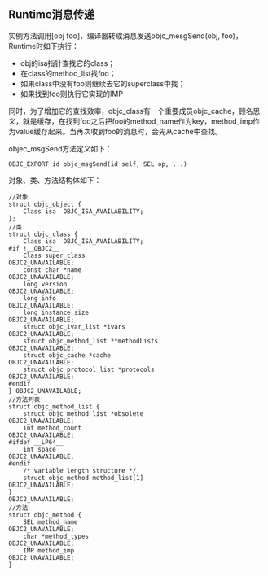 ## Runtime消息传递
实例方法调用[obj foo]，编译器转成消息发送objc_mesgSend(obj, foo)，Runtime时如下执行：

- obj的isa指针查找它的class；
- 在class的method_list找foo；
- 如果class中没有foo则继续去它的superclass中找；
- 如果找到foo则执行它实现的IMP

同时，为了增加它的查找效率，objc_class有一个重要成员objc_cache，顾名思义，就是缓存，在找到foo之后把foo的method_name作为key，method_imp作为value缓存起来。当再次收到foo的消息时，会先从cache中查找。

objec_msgSend方法定义如下：

```
OBJC_EXPORT id objc_msgSend(id self, SEL op, ...)
```
对象、类、方法结构体如下：

```
//对象
struct objc_object {
    Class isa  OBJC_ISA_AVAILABILITY;
};
//类
struct objc_class {
    Class isa  OBJC_ISA_AVAILABILITY;
#if !__OBJC2__
    Class super_class                                        OBJC2_UNAVAILABLE;
    const char *name                                         OBJC2_UNAVAILABLE;
    long version                                             OBJC2_UNAVAILABLE;
    long info                                                OBJC2_UNAVAILABLE;
    long instance_size                                       OBJC2_UNAVAILABLE;
    struct objc_ivar_list *ivars                             OBJC2_UNAVAILABLE;
    struct objc_method_list **methodLists                    OBJC2_UNAVAILABLE;
    struct objc_cache *cache                                 OBJC2_UNAVAILABLE;
    struct objc_protocol_list *protocols                     OBJC2_UNAVAILABLE;
#endif
} OBJC2_UNAVAILABLE;
//方法列表
struct objc_method_list {
    struct objc_method_list *obsolete                        OBJC2_UNAVAILABLE;
    int method_count                                         OBJC2_UNAVAILABLE;
#ifdef __LP64__
    int space                                                OBJC2_UNAVAILABLE;
#endif
    /* variable length structure */
    struct objc_method method_list[1]                        OBJC2_UNAVAILABLE;
}                                                            OBJC2_UNAVAILABLE;
//方法
struct objc_method {
    SEL method_name                                          OBJC2_UNAVAILABLE;
    char *method_types                                       OBJC2_UNAVAILABLE;
    IMP method_imp                                           OBJC2_UNAVAILABLE;
}
```

